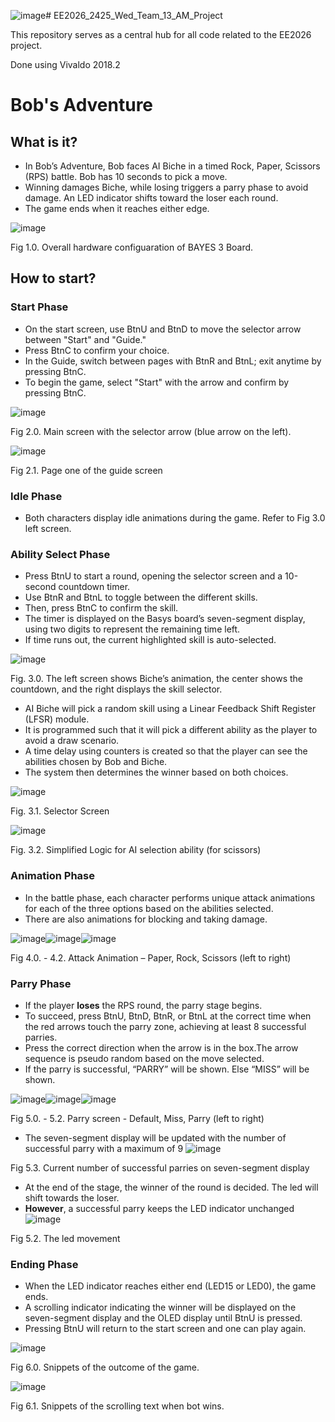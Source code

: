 ![image](https://github.com/user-attachments/assets/61c5daec-2c9f-467e-98c3-2ec0de1a3387)# EE2026_2425_Wed_Team_13_AM_Project

This repository serves as a central hub for all code related to the EE2026 project.

Done using Vivaldo 2018.2

# Bob's Adventure

## What is it?
- In Bob’s Adventure, Bob faces AI Biche in a timed Rock, Paper, Scissors (RPS) battle. Bob has 10 seconds to pick a move.
- Winning damages Biche, while losing triggers a parry phase to avoid damage. An LED indicator shifts toward the loser each round.
- The game ends when it reaches either edge.

![image](https://github.com/user-attachments/assets/8fc8567f-d4e3-4686-867e-e395dfd36320)

Fig 1.0. Overall hardware configuaration of BAYES 3 Board. 


## How to start?

### Start Phase
- On the start screen, use BtnU and BtnD to move the selector arrow between "Start" and "Guide."
- Press BtnC to confirm your choice.
- In the Guide, switch between pages with BtnR and BtnL; exit anytime by pressing BtnC.
- To begin the game, select "Start" with the arrow and confirm by pressing BtnC.

![image](https://github.com/user-attachments/assets/99c3d8f8-3703-4ace-ba3c-b849fc5b80b7)

Fig 2.0. Main screen with the selector arrow (blue arrow on the left).


![image](https://github.com/user-attachments/assets/cb2c621e-9a64-4b5c-88b8-5dd337f45d6a)

Fig 2.1. Page one of the guide screen

### Idle Phase
- Both characters display idle animations during the game. Refer to Fig 3.0 left screen.

### Ability Select Phase
- Press BtnU to start a round, opening the selector screen and a 10-second countdown timer.
- Use BtnR and BtnL to toggle between the different skills.
- Then, press BtnC to confirm the skill.
- The timer is displayed on the Basys board’s seven-segment display, using two digits to represent the remaining time left.
- If time runs out, the current highlighted skill is auto-selected.

![image](https://github.com/user-attachments/assets/c9a8ad67-5f17-4093-b646-654b8a18ef45)

Fig. 3.0. The left screen shows Biche’s animation, the center shows the countdown, and the right displays the skill selector. 

- AI Biche will pick a random skill using a Linear Feedback Shift Register (LFSR) module.
- It is programmed such that it will pick a different ability as the player to avoid a draw scenario.
- A time delay using counters is created so that the player can see the abilities chosen by Bob and Biche.
- The system then determines the winner based on both choices.

![image](https://github.com/user-attachments/assets/cd8f60d4-508b-47b5-8e21-3686f37998cc)

Fig. 3.1. Selector Screen


![image](https://github.com/user-attachments/assets/1be3a757-21e6-4178-8472-112e7a99659c)

Fig. 3.2. Simplified Logic for AI selection ability (for scissors)


### Animation Phase
- In the battle phase, each character performs unique attack animations for each of the three options based on the abilities selected.
- There are also animations for blocking and taking damage.

![image](https://github.com/user-attachments/assets/4f3f286c-dad5-4a7e-8c52-83ca7f7b309b)![image](https://github.com/user-attachments/assets/16721eca-a790-4512-bccc-29a1bda0f41e)![image](https://github.com/user-attachments/assets/13671e3c-7d9f-4561-af34-3759dabbc981)

Fig 4.0. - 4.2. Attack Animation – Paper, Rock, Scissors (left to right)


### Parry Phase
- If the player **loses** the RPS round, the parry stage begins.
- To succeed, press BtnU, BtnD, BtnR, or BtnL at the correct time when the red arrows touch the parry zone, achieving at least 8 successful parries.
- Press the correct direction when the arrow is in the box.The arrow sequence is pseudo random based on the move selected.
- If the parry is successful, “PARRY” will be shown. Else “MISS” will be shown.

![image](https://github.com/user-attachments/assets/2e1a03b2-d6c6-48ef-9a9e-a63c108dd4d5)![image](https://github.com/user-attachments/assets/fbd99207-4900-4f93-934e-fef31d2f6149)![image](https://github.com/user-attachments/assets/c9e57797-cd13-4904-8e27-05db70aeae5b)

Fig 5.0. - 5.2. Parry screen - Default, Miss, Parry (left to right)

- The  seven-segment display will be updated with the number of successful parry with a maximum of 9
![image](https://github.com/user-attachments/assets/4cf239a5-da9d-41fd-9d53-dc9cf687d88e)

Fig 5.3. Current number of successful parries on seven-segment display

- At the end of the stage, the winner of the round is decided. The led will shift towards the loser.
- **However**, a successful parry keeps the LED indicator unchanged
![image](https://github.com/user-attachments/assets/cf096a27-8b22-45cb-835b-616de3a8c334)

Fig 5.2. The led movement


### Ending Phase
- When the LED indicator reaches either end (LED15 or LED0), the game ends.
- A scrolling indicator indicating the winner will be displayed on the seven-segment display and the OLED display until BtnU is pressed.
- Pressing BtnU will return to the start screen and one can play again.

![image](https://github.com/user-attachments/assets/b048e54a-d72a-40d5-868e-b037500f99d4)

Fig 6.0. Snippets of the outcome of the game.


![image](https://github.com/user-attachments/assets/e60271ec-da91-456b-8361-81921cc1e1b1)

Fig 6.1. Snippets of the scrolling text when bot wins.


